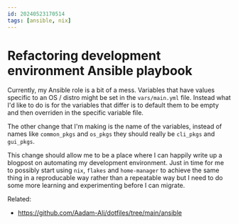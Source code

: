 ```yaml
---
id: 20240523170514
tags: [ansible, nix]
---
```


# Refactoring development environment Ansible playbook

Currently, my Ansible role is a bit of a mess. Variables that have
values specific to an OS / distro might be set in the `vars/main.yml`
file. Instead what I'd like to do is for the variables that differ is
to default them to be empty and then overriden in the specific variable
file.

The other change that I'm making is the name of the variables, instead
of names like `common_pkgs` and `os_pkgs` they should really be
`cli_pkgs` and `gui_pkgs`.

This change should allow me to be a place where I can happily write up a
blogpost on automating my development environment. Just in time for me
to possibly start using `nix`, `flakes` and `home-manager` to achieve
the same thing in a reproducable way rather than a repeatable way but I
need to do some more learning and experimenting before I can migrate.

Related:
  * <https://github.com/Aadam-Ali/dotfiles/tree/main/ansible>
